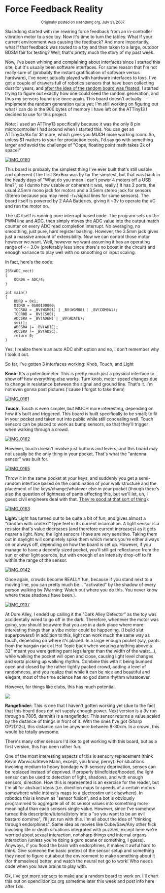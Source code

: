 # Force Feedback Reality

<center><small>Originally posted on slashdong.org, July 31, 2007</small></center>

Slashdong started with me rewiring force feedback from an in-controller vibration motor to a sex toy. Now it's time to turn the tables: What if your current environment was causing the feedback? And more importantly, what if that feedback was routed to a toy and then taken to a large, outdoor BDSM fair for testing? Well, that's pretty much the story of my past week.

Now, I've been whining and complaining about interfaces since I started this site, but it's usually been software interfaces. For some reason that I'm not really sure of (probably the instant gratification of software versus hardware), I've never actually played with hardware interfaces to toys. I've got a couple of drawers full of robotics sensors that have been collecting dust for years, and [after the idea of the random board was floated][1], I started trying to figure out exactly how one could seed the random generation, and thus my sensors found use once again. This board doesn't actually implement the random generation quite yet; I'm still working on figuring out what I can do in the 900 bytes of memory I have left on the ATTiny13 I decided to use for this project. 

Note: I used an ATTiny13 specifically because it was the only 8 pin microcontroller I had around when I started this. You can get an ATTiny4x/8x for $1 more, which gives you MUCH more working room. So, unless $1 matters to your for production costs, I'd say go with something larger and avoid the challenge of "Oops, floating point math takes 2k of space!"

[![IMG_0160][2]][3]

This board is probably the simplest thing I've ever built that's still usable and coherent (The first SexBox was by far the simplest, but that was back in the heady days of "What do you mean I can't power 4 motors off a USB line?", so I dunno how usable _or_ coherent it was, really.) It has 2 ports, the usual 2.5mm mono jack for motors and a 3.5mm stereo jack for sensors (Stereo because you may need -/+/signal lines for some sensors). The board itself is powered by 2 AAA Batteries, giving it ~3v to operate the uC and run the motor on. 

The uC itself is running pure interrupt based code. The program sets up the PWM line and ADC, then simply moves the ADC value into the output match counter on every ADC read completion interrupt. No averaging, no smoothing, just pure, hard register bashing. However, the 3.5mm jack gives just a massive amount of extensibility. Now we can control those motor however we want. Well, however we want assuming it has an operating range of <= 3.0v (preferably less since there's no boost in the circuit) and enough variance to play well with no smoothing or input scaling.

In fact, here's the code:
    
    ISR(ADC_vect)
    {
    	OCR0A = ADC/4;
    }

    int main()
    {
    	DDRB = 0x1;
    	DIDR0 = 0b00100000;
    	TCCR0A = _BV(WGM01) | _BV(WGM00) | _BV(COM0A1);
    	TCCR0B = _BV(CS00);
    	ADCSRA = _BV(ADEN) | _BV(ADATE);
    	sei();
    	ADCSRA |= _BV(ADIE);
    	ADCSRA |= _BV(ADSC);
    	return 0;
    }

Yes, I realize there's an auto ADC shift option and no, I don't remember why I took it out.

So far, I've gotten 3 interfaces working: Knob, Touch, and Light

**Knob:** It's a potentiometer. This is pretty much just a physical interface to show off how everything else works. Turn knob, motor speed changes due to change in resistance between the signal and ground line. That's it. I'm not even gonna post pictures ('cause I forgot to take them)

[![IMG_0161][4]][5]

**Touch:** Touch is even simpler, but MUCH more interesting, depending on how it's built and triggered. This board is built specifically to be small; to fit in your pocket and taken out into public while still concealing well. Touch sensors can be placed to work as bump sensors, so that they'll trigger when walking through a crowd. 

[![IMG_0162][6]][7]

However, touch doesn't involve just buttons and levers, and this board may not usually be the only thing in your pocket. That's what the "antenna sensor" was built for. 

[![IMG_0165][8]][9]

Throw it in the same pocket at your keys, and suddenly you get a semi-random interface based on the combination of your walk structure and the placement of the keys/change/whatever else in your pocket (though there's also the question of tightness of pants effecting this, but we'll let, uh, I guess civil engineers deal with that. [They're good at that sort of thing][10]). 

[![IMG_0163][11]][12]

**Light:** Light has turned out to be quite a bit of fun, and gives almost a "random with context" type feel in its current incarnation. A light sensor is a resistor that's value decreases (and therefore current increases) as it gets nearer a light. Now, the light sensors I have are very sensitive. Taking them out in daylight will completely spike them which means you're either always on or always off, depending on how the board is set up. However, if you manage to have a decently sized pocket, you'll still get reflectance from the sun or other light sources, but with enough of an intensity drop-off to fit within the range of the sensor. 

[![IMG_0142][13]][14]

Once again, crowds become REALLY fun, because if you stand next to a moving line, you can pretty much be... "activated" by the shadow of every person walking by (Warning: Watch out where you do this. You never know where these shadows have been.). 

[![IMG_0137][15]][16]

At Dore Alley, I ended up calling it the "Dark Alley Detector" as the toy was accidentally wired to go off in the dark. Therefore, whenever the motor was going, you should be aware that you are in a dark place where more interesting things than a vibe motor could be happening. (I build slut superpowers!) In addition to this, light can work much the same way as touch, depending on where it's placed. In a large enough pocket (say, pants from the bargain rack at Hot Topic back when wearing anything above a 32" meant you were getting pant legs larger than the width of the waist...), while walking the pocket will open and close, causing light level changes and sorta picking up walking rhythm. Combine this with it being bumped open and closed by the rather tightly packed crowd, adding a level of randomness, and you realize that while it can be nice and beautiful and elegant, most of the time science has no god damn rhythm whatsoever. 

However, for things like clubs, this has much potential.

![][17]

**Rangefinder:** This is one that I haven't gotten working yet (due to the fact that this board does not yet supply enough power. Next version is a 9v run through a 7805, damnit!) is a rangefinder. This sensor returns a value scaled by the distance of things in front of it. With the ones I've got (Sharp GP2D12s), this distance can be anywhere between 8-30cm. In a crowd, this would be totally awesome.

There's many other sensors I'd like to get working with this board, but as a first version, this has been rather fun.

One of the most interesting aspects of this is sensory replacement (think Kevin Warwick/Steve Mann, except, you know, pervy). For situations involving medium to heavy bondage with sensory deprivation, senses can be replaced instead of deprived. If properly blindfolded/hooded, the light sensor can be used to detection of light, shadows, and with enough sensors, direction. How this is represented is an exercise for the reader, but I'm all for abstract ideas (i.e. direction maps to speeds of a certain motors somewhere while intensity maps to a electrostim unit elsewhere). In robotics this is known as "sensor fusion", and a bot is obviously programmed to aggregate all of its sensor values into something more meaningful than each sensors single value. However, since I've somehow turned this description/tutorial/story into a "so you want to be an evil bastard dom/me", I'll just run with this. I'm all about the idea of "thinking through endorphines". Same idea as movies like Cube/Saw/Any other flick involving life or death situations integrated with puzzles, except here we're worried about sexual interaction, not sharp things and internal organs interaction (unless you're doing a guro scene or something, I guess). Anyways, if you flood the brain with endorphines, it makes it awful hard to think. Give someone the basic pretext of the sensor setup and something they need to figure out about the environment to make something about it (for themselves) better, and watch the neural net go to work! Who needs code when you have brains to play with. 

Ok, I've got more sensors to make and a random board to work on. I'll chart this out on opendildonics.org sometime later this week and post info here after I do. 

   [1]: http://tacit.livejournal.com/214115.html
   [2]: http://farm2.static.flickr.com/1083/958114377_28b80448f5.jpg
   [3]: http://www.flickr.com/photos/qdot76367/958114377/ (Photo Sharing)
   [4]: http://farm2.static.flickr.com/1271/958115289_a2b6e1ce96.jpg
   [5]: http://www.flickr.com/photos/qdot76367/958115289/ (Photo Sharing)
   [6]: http://farm2.static.flickr.com/1288/958968328_fe08913cd0.jpg
   [7]: http://www.flickr.com/photos/qdot76367/958968328/ (Photo Sharing)
   [8]: http://farm2.static.flickr.com/1341/958119803_d21b854d9f.jpg
   [9]: http://www.flickr.com/photos/qdot76367/958119803/ (Photo Sharing)
   [10]: http://education.guardian.co.uk/egweekly/story/0,,1652498,00.html
   [11]: http://farm2.static.flickr.com/1121/958969142_7206136586.jpg
   [12]: http://www.flickr.com/photos/qdot76367/958969142/ (Photo Sharing)
   [13]: http://farm2.static.flickr.com/1196/957701885_355c34f436.jpg
   [14]: http://www.flickr.com/photos/qdot76367/957701885/ (Photo Sharing)
   [15]: http://farm2.static.flickr.com/1381/958541218_433cd4529e.jpg
   [16]: http://www.flickr.com/photos/qdot76367/958541218/ (Photo Sharing)
   [17]: http://images.nonpolynomial.com/slashdong.org/blog/gp2d12.gif

